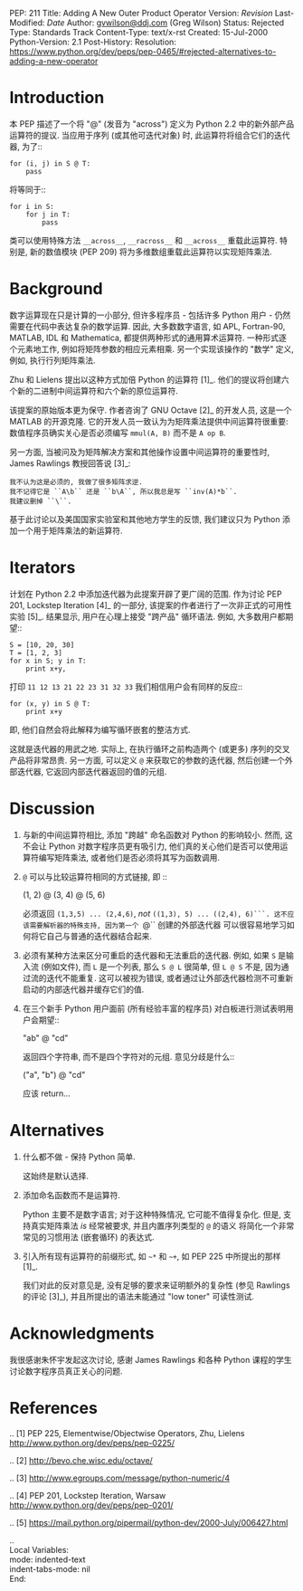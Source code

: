 
PEP: 211
Title: Adding A New Outer Product Operator
Version: $Revision$
Last-Modified: $Date$
Author: gvwilson@ddj.com (Greg Wilson)
Status: Rejected
Type: Standards Track
Content-Type: text/x-rst
Created: 15-Jul-2000
Python-Version: 2.1
Post-History:
Resolution: https://www.python.org/dev/peps/pep-0465/#rejected-alternatives-to-adding-a-new-operator


Introduction
============

本 PEP 描述了一个将 "@" (发音为 "across") 定义为 Python 2.2 中的新外部产品运算符的提议.
当应用于序列 (或其他可迭代对象) 时, 此运算符将组合它们的迭代器, 为了::

    for (i, j) in S @ T:
        pass

将等同于::

    for i in S:
        for j in T:
            pass

类可以使用特殊方法 ``__across__``, ``__racross__`` 和 ``__across__`` 重载此运算符.
特别是, 新的数值模块 (PEP 209) 将为多维数组重载此运算符以实现矩阵乘法.


Background
==========

数字运算现在只是计算的一小部分, 但许多程序员 - 包括许多 Python 用户 - 仍然需要在代码中表达复杂的数学运算.
因此, 大多数数字语言, 如 APL, Fortran-90, MATLAB, IDL 和 Mathematica, 都提供两种形式的通用算术运算符.
一种形式逐个元素地工作, 例如将矩阵参数的相应元素相乘. 另一个实现该操作的 "数学" 定义, 例如, 执行行列矩阵乘法.

Zhu 和 Lielens 提出以这种方式加倍 Python 的运算符 [1]_.
他们的提议将创建六个新的二进制中间运算符和六个新的原位运算符.

该提案的原始版本更为保守.
作者咨询了 GNU Octave [2]_ 的开发人员, 这是一个 MATLAB 的开源克隆.
它的开发人员一致认为为矩阵乘法提供中间运算符很重要:
数值程序员确实关心是否必须编写 ``mmul(A, B)`` 而不是 ``A op B``.

另一方面, 当被问及为矩阵解决方案和其他操作设置中间运算符的重要性时,
James Rawlings 教授回答说 [3]_:

    我不认为这是必须的, 我做了很多矩阵求逆.
	我不记得它是 ``A\b`` 还是 ``b\A``, 所以我总是写 ``inv(A)*b``.
	我建议删掉 ``\``.

基于此讨论以及美国国家实验室和其他地方学生的反馈,
我们建议只为 Python 添加一个用于矩阵乘法的新运算符.


Iterators
=========

计划在 Python 2.2 中添加迭代器为此提案开辟了更广阔的范围. 作为讨论 PEP 201,
Lockstep Iteration [4]_ 的一部分, 该提案的作者进行了一次非正式的可用性实验 [5]_.
结果显示, 用户在心理上接受 "跨产品" 循环语法. 例如, 大多数用户都期望::

    S = [10, 20, 30]
    T = [1, 2, 3]
    for x in S; y in T:
        print x+y,

打印 ``11 12 13 21 22 23 31 32 33`` 我们相信用户会有同样的反应::

    for (x, y) in S @ T:
        print x+y

即, 他们自然会将此解释为编写循环嵌套的整洁方式.

这就是迭代器的用武之地. 实际上, 在执行循环之前构造两个 (或更多) 序列的交叉产品将非常昂贵.
另一方面, 可以定义 ``@`` 来获取它的参数的迭代器, 然后创建一个外部迭代器, 它返回内部迭代器返回的值的元组.


Discussion
==========

1. 与新的中间运算符相比, 添加 "跨越" 命名函数对 Python 的影响较小.
    然而, 这不会让 Python 对数字程序员更有吸引力, 
	他们真的关心他们是否可以使用运算符编写矩阵乘法,
	或者他们是否必须将其写为函数调用.

2. ``@`` 可以与比较运算符相同的方式链接, 即 ::

    (1, 2) @ (3, 4) @ (5, 6)

   必须返回 ``(1,3,5) ... (2,4,6)``, *not* ``((1,3), 5) ... ((2,4), 6)```.
   这不应该需要解析器的特殊支持, 因为第一个 ``@`` 创建的外部迭代器
   可以很容易地学习如何将它自己与普通的迭代器结合起来.

3. 必须有某种方法来区分可重启的迭代器和无法重启的迭代器. 例如,
   如果 ``S`` 是输入流 (例如文件), 而 ``L`` 是一个列表, 那么 ``S @ L`` 很简单,
   但 ``L @ S`` 不是, 因为通过流的迭代不能重复. 这可以被视为错误,
   或者通过让外部迭代器检测不可重新启动的内部迭代器并缓存它们的值.

4. 在三个新手 Python 用户面前 (所有经验丰富的程序员) 对白板进行测试表明用户会期望::

    "ab" @ "cd"

   返回四个字符串, 而不是四个字符对的元组. 意见分歧是什么::

    ("a", "b") @ "cd"

   应该 return...


Alternatives
============

1. 什么都不做 - 保持 Python 简单.

   这始终是默认选择.

2. 添加命名函数而不是运算符.

   Python 主要不是数字语言; 对于这种特殊情况, 它可能不值得复杂化. 但是,
   支持真实矩阵乘法  *is* 经常被要求, 并且内置序列类型的 ``@`` 的语义
   将简化一个非常常见的习惯用法 (嵌套循环) 的表达式.

3. 引入所有现有运算符的前缀形式, 如 ``~*`` 和 ``~+``, 如 PEP 225 中所提出的那样 [1]_.

   我们对此的反对意见是, 没有足够的要求来证明额外的复杂性 (参见 Rawlings 的评论 [3]_),
   并且所提出的语法未能通过 "low toner" 可读性测试.


Acknowledgments
===============

我很感谢朱怀宇发起这次讨论, 感谢 James Rawlings
和各种 Python 课程的学生讨论数字程序员真正关心的问题.


References
==========

.. [1] PEP 225, Elementwise/Objectwise Operators, Zhu, Lielens
       http://www.python.org/dev/peps/pep-0225/

.. [2] http://bevo.che.wisc.edu/octave/

.. [3] http://www.egroups.com/message/python-numeric/4

.. [4] PEP 201, Lockstep Iteration, Warsaw
       http://www.python.org/dev/peps/pep-0201/

.. [5] https://mail.python.org/pipermail/python-dev/2000-July/006427.html



..  
  Local Variables:  
  mode: indented-text  
  indent-tabs-mode: nil  
  End:  
